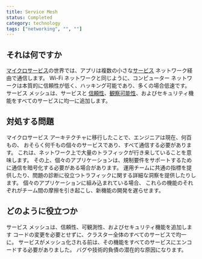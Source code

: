 ```yaml
---
title: Service Mesh
status: Completed
category: technology
tags: ["networking", "", ""]
---
```


## それは何ですか

[マイクロサービス](/microservices/)の世界では、アプリは複数の小さな[サービス](/service/) ネットワーク経由で通信します。
Wi-Fi ネットワークと同じように、コンピューター ネットワークは本質的に信頼性が低く、ハッキング可能であり、多くの場合低速です。
サービス メッシュは、サービスと
[信頼性](/reliability/)、[観察可能性](/observability/)、およびセキュリティ機能をすべてのサービスに均一に追加します。

## 対処する問題

マイクロサービス アーキテクチャに移行したことで、エンジニアは現在、何百もの、
おそらく何千もの個々のサービスであり、すべて通信する必要があります。
これは、ネットワーク上で大量のトラフィックが行き来していることを意味します。
その上、個々のアプリケーションは、規制要件をサポートするために通信を暗号化する必要がある場合があります。
運用チームに共通の指標を提供したり、問題の診断に役立つトラフィックに関する詳細な洞察を提供したりします。
個々のアプリケーションに組み込まれている場合、
これらの機能のそれぞれがチーム間の摩擦を引き起こし、新機能の開発を遅らせます。

## どのように役立つか

サービス メッシュは、信頼性、可観測性、およびセキュリティ機能を追加します
コードの変更を必要とせずに、クラスター全体のすべてのサービスで均一に。
サービスがメッシュ化される前は、その機能をすべてのサービスにエンコードする必要がありました。
バグや技術的負債の潜在的な原因になります。

